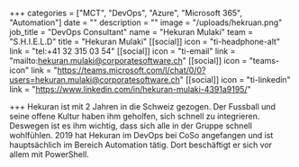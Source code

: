 +++
categories = ["MCT", "DevOps", "Azure", "Microsoft 365", "Automation"]
date = ""
description = ""
image = "/uploads/hekruan.png"
job_title = "DevOps Consultant"
name = "Hekuran Mulaki"
team = "S.H.I.E.L.D"
title = "Hekuran Mulaki"
[[social]]
icon = "ti-headphone-alt"
link = "tel:+41 32 315 03 54"
[[social]]
icon = "ti-email"
link = "mailto:hekuran.mulaki@corporatesoftware.ch"
[[social]]
icon = "teams-icon"
link = "https://teams.microsoft.com/l/chat/0/0?users=hekuran.mulaki@corporatesoftware.ch"
[[social]]
icon = "ti-linkedin"
link = "https://www.linkedin.com/in/hekuran-mulaki-4391a9195/"

+++
Hekuran ist  mit 2 Jahren in die Schweiz gezogen. Der Fussball und seine offene Kultur haben ihm geholfen, sich schnell zu integrieren. Deswegen ist es ihm wichtig, dass sich alle in der Gruppe schnell wohlfühlen. 2019 hat Hekuran im DevOps bei CoSo angefangen und ist hauptsächlich im Bereich Automation tätig. Dort beschäftigt er sich vor allem mit PowerShell.
